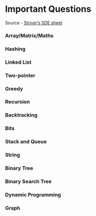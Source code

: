 # Important Questions
Source - [Striver’s SDE sheet](https://docs.google.com/document/d/1SM92efk8oDl8nyVw8NHPnbGexTS9W-1gmTEYfEurLWQ/edit)

### Array/Matrix/Maths

### Hashing

### Linked List

### Two-pointer 

### Greedy

### Recursion

### Backtracking

### Bits

### Stack and Queue

### String

### Binary Tree

### Binary Search Tree

### Dynamic Programming

### Graph
